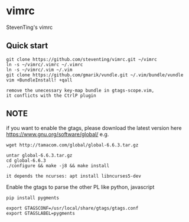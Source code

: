 vimrc
=====

StevenTing's vimrc


Quick start
-----------

```
git clone https://github.com/steventing/vimrc.git ~/vimrc
ln -s ~/vimrc/.vimrc ~/.vimrc
ln -s ~/vimrc/.vim ~/.vim
git clone https://github.com/gmarik/vundle.git ~/.vim/bundle/vundle
vim +BundleInstall! +qall

remove the unecessary key-map bundle in gtags-scope.vim,
it conflicts with the CtrlP plugin
```

NOTE
----------

if you want to enable the gtags, please download the latest version here
https://www.gnu.org/software/global/
e.g.
```
wget http://tamacom.com/global/global-6.6.3.tar.gz

untar global-6.6.3.tar.gz
cd global-6.6.3
./configure && make -j8 && make install

it depends the ncurses: apt install libncurses5-dev
```

Enable the gtags to parse the other PL like python, javascript
```
pip install pygments

export GTAGSCONF=/usr/local/share/gtags/gtags.conf
export GTAGSLABEL=pygments
```


